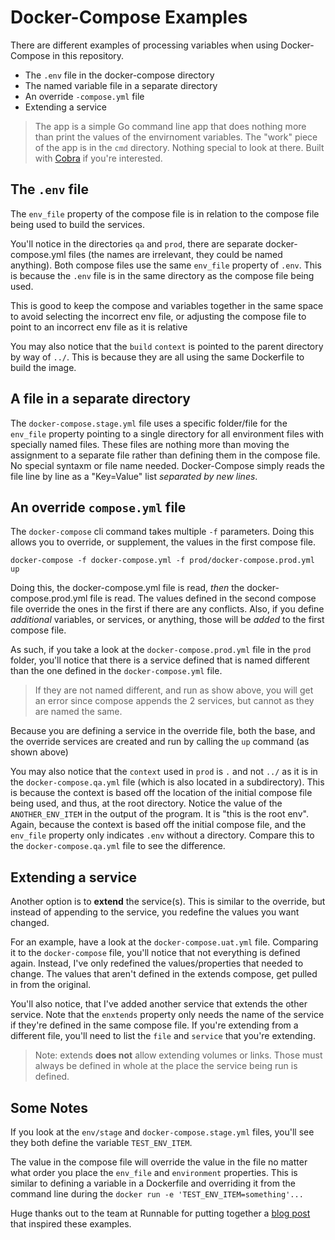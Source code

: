 # Docker-Compose Examples

There are different examples of processing variables when using Docker-Compose in this repository.

* The `.env` file in the docker-compose directory
* The named variable file in a separate directory
* An override `-compose.yml` file
* Extending a service

> The app is a simple Go command line app that does nothing more than print the values of the envirnoment variables. The "work" piece of the app is in the `cmd` directory. Nothing special to look at there. Built with [Cobra](https://github.com/spf13/cobra) if you're interested.

## The `.env` file
The `env_file` property of the compose file is in relation to the compose file being used to build the services.

You'll notice in the directories `qa` and `prod`, there are separate docker-compose.yml files (the names are irrelevant, they could be named anything). Both compose files use the same `env_file` property of `.env`. This is because the `.env` file is in the same directory as the compose file being used. 

This is good to keep the compose and variables together in the same space to avoid selecting the incorrect env file, or adjusting the compose file to point to an incorrect env file as it is relative

You may also notice that the `build` `context` is pointed to the parent directory by way of `../`. This is because they are all using the same Dockerfile to build the image.

## A file in a separate directory
The `docker-compose.stage.yml` file uses a specific folder/file for the `env_file` property pointing to a single directory for all environment files with specially named files. These files are nothing more than moving the assignment to a separate file rather than defining them in the compose file. No special syntaxm or file name needed. Docker-Compose simply reads the file line by line as a "Key=Value" list _separated by new lines_.

## An override `compose.yml` file
The `docker-compose` cli command takes multiple `-f` parameters. Doing this allows you to override, or supplement, the values in the first compose file. 

`docker-compose -f docker-compose.yml -f prod/docker-compose.prod.yml up` 

Doing this, the docker-compose.yml file is read, _then_ the docker-compose.prod.yml file is read. The values defined in the second compose file override the ones in the first if there are any conflicts. Also, if you define _additional_ variables, or services, or anything, those will be _added_ to the first compose file.

As such, if you take a look at the `docker-compose.prod.yml` file in the `prod` folder, you'll notice that there is a service defined that is named different than the one defined in the `docker-compose.yml` file. 
> If they are not named different, and run as show above, you will get an error since compose appends the 2 services, but cannot as they are named the same.

Because you are defining a service in the override file, both the base, and the override services are created and run by calling the `up` command (as shown above)

You may also notice that the `context` used in `prod` is `.` and not `../` as it is in the `docker-compose.qa.yml` file (which is also located in a subdirectory). This is because the context is based off the location of the initial compose file being used, and thus, at the root directory. Notice the value of the `ANOTHER_ENV_ITEM` in the output of the program. It is "this is the root env". Again, because the context is based off the initial compose file, and the `env_file` property only indicates `.env` without a directory. Compare this to the `docker-compose.qa.yml` file to see the difference.

## Extending a service
Another option is to **extend** the service(s). This is similar to the override, but instead of appending to the service, you redefine the values you want changed.

For an example, have a look at the `docker-compose.uat.yml` file. Comparing it to the `docker-compose` file, you'll notice that not everything is defined again. Instead, I've only redefined the values/properties that needed to change. The values that aren't defined in the extends compose, get pulled in from the original.

You'll also notice, that I've added another service that extends the other service. Note that the `enxtends` property only needs the name of the service if they're defined in the same compose file. If you're extending from a different file, you'll need to list the `file` and `service` that you're extending.

> Note: extends **does not** allow extending volumes or links. Those must always be defined in whole at the place the service being run is defined.

## Some Notes
If you look at the `env/stage` and `docker-compose.stage.yml` files, you'll see they both define the variable `TEST_ENV_ITEM`.

The value in the compose file will override the value in the file no matter what order you place the `env_file` and `environment` properties. This is similar to defining a variable in a Dockerfile and overriding it from the command line during the `docker run -e 'TEST_ENV_ITEM=something'...`


Huge thanks out to the team at Runnable for putting together a [blog post](https://runnable.com/docker/advanced-docker-compose-configuration) that inspired these examples.